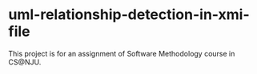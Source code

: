 # uml-relationship-detection-in-xmi-file
This project is for an assignment of Software Methodology course in CS@NJU.
